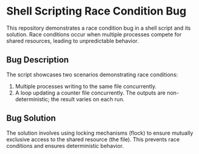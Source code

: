 # Shell Scripting Race Condition Bug

This repository demonstrates a race condition bug in a shell script and its solution. Race conditions occur when multiple processes compete for shared resources, leading to unpredictable behavior.

## Bug Description
The script showcases two scenarios demonstrating race conditions:
1. Multiple processes writing to the same file concurrently.
2. A loop updating a counter file concurrently.
The outputs are non-deterministic; the result varies on each run. 

## Bug Solution
The solution involves using locking mechanisms (flock) to ensure mutually exclusive access to the shared resource (the file). This prevents race conditions and ensures deterministic behavior. 